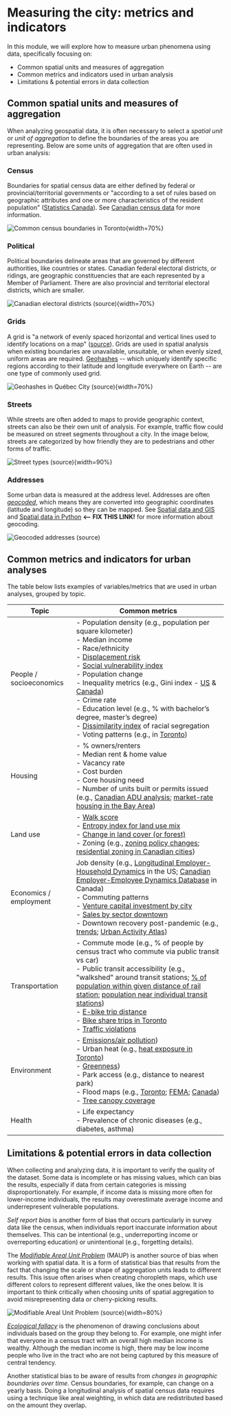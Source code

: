 # Measuring the city: metrics and indicators

In this module, we will explore how to measure urban phenomena using data, specifically focusing on:

- Common spatial units and measures of aggregation
- Common metrics and indicators used in urban analysis
- Limitations & potential errors in data collection

## Common spatial units and measures of aggregation

When analyzing geospatial data, it is often necessary to select a *spatial unit* or *unit of aggregation* to define the boundaries of the areas you are representing. Below are some units of aggregation that are often used in urban analysis:

### Census

Boundaries for spatial census data are either defined by federal or provincial/territorial governments or "according to a set of rules based on geographic attributes and one or more characteristics of the resident population" ([Statistics Canada](https://www12.statcan.gc.ca/census-recensement/2021/geo/sip-pis/boundary-limites/index2021-eng.cfm?year=21)). See [Canadian census data](../canadian-census-data/canadian-census-data.md) for more information.

![Common census boundaries in Toronto](img/census-boundaries-legend-eg.png){width=70%}

### Political

Political boundaries delineate areas that are governed by different authorities, like countries or states. Canadian federal electoral districts, or ridings, are geographic constituencies that are each represented by a Member of Parliament. There are also provincial and territorial electoral districts, which are smaller.

![Canadian electoral districts ([source](https://www.google.com/url?sa=i&url=https%3A%2F%2Fen.wikipedia.org%2Fwiki%2FElectoral_district_%2528Canada%2529&psig=AOvVaw0y9xqp_su-jxB3RT35MGD1&ust=1743958206809000&source=images&cd=vfe&opi=89978449&ved=0CBQQjRxqFwoTCJCo3dyswYwDFQAAAAAdAAAAABAE))](img/canada_electoral_districts.png){width=70%}

### Grids

A grid is "a network of evenly spaced horizontal and vertical lines used to identify locations on a map" ([source](https://pro.arcgis.com/en/pro-app/latest/help/layouts/grids-and-graticules.htm)). Grids are used in spatial analysis when existing boundaries are unavailable, unsuitable, or when evenly sized, uniform areas are required. [Geohashes](https://www.ibm.com/docs/en/streams/4.3.0?topic=334-geohashes) -- which uniquely identify specific regions according to their latitude and longitude everywhere on Earth -- are one type of commonly used grid.

![Geohashes in Québec City ([source](https://geohash.softeng.co/f2m677))](img/geohash.png){width=70%}

### Streets

While streets are often added to maps to provide geographic context, streets can also be their own unit of analysis. For example, traffic flow could be measured on street segments throughout a city. In the image below, streets are categorized by how friendly they are to pedestrians and other forms of traffic.

![Street types ([source](https://www.researchgate.net/figure/The-street-function-analysis-based-on-street-profiles_fig1_334670964))](img/streets.png){width=90%}

### Addresses

Some urban data is measured at the address level. Addresses are often *[geocoded](https://en.wikipedia.org/wiki/Address_geocoding)*, which means they are converted into geographic coordinates (latitude and longitude) so they can be mapped. See [Spatial data and GIS](../spatial-data-and-gis/spatial-data-and-gis.md) and [Spatial data in Python](../6-spatial-data-and-python/spatial-data-and-python.ipynb) **<-- FIX THIS LINK!** for more information about geocoding.

![Geocoded addresses ([source](https://desktop.arcgis.com/en/arcmap/latest/manage-data/geocoding/geocoding-a-table-of-addresses-about.htm))](img/geocoding.png)

## Common metrics and indicators for urban analyses

The table below lists examples of variables/metrics that are used in urban analyses, grouped by topic.

| Topic | Common metrics |
|--------------|------------|
| People / socioeconomics | - Population density (e.g., population per square kilometer)<br>- Median income<br>- Race/ethnicity<br>- [Displacement risk](https://www.urbandisplacement.org/maps/california-estimated-displacement-risk-model/)<br>- [Social vulnerability index](https://www.atsdr.cdc.gov/place-health/php/svi/svi-interactive-map.html)<br>- Population change<br>- Inequality metrics (e.g., Gini index - [US](https://www.census.gov/topics/income-poverty/income-inequality/about/metrics/gini-index.html) & [Canada](https://data.worldbank.org/indicator/SI.POV.GINI?locations=CA))<br>- Crime rate<br>- Education level (e.g., % with bachelor’s degree, master’s degree)<br>- [Dissimilarity index](https://www.censusscope.org/about_dissimilarity.html) of racial segregation<br>- Voting patterns (e.g., in [Toronto](https://schoolofcities.github.io/place-and-politics-toronto)) |
| Housing | - % owners/renters<br>- Median rent & home value<br>- Vacancy rate<br>- Cost burden<br>- Core housing need<br>- Number of units built or permits issued (e.g., [Canadian ADU analysis](https://schoolofcities.github.io/gentle-density/adu-development-in-canadian-cities); [market-rate housing in the Bay Area](https://www.urbandisplacement.org/blog/does-new-market-rate-housing-displace-low-income-people/)) |
| Land use | - [Walk score](https://www.walkscore.com/)<br>- [Entropy index for land use mix](https://www.geographyrealm.com/calculating-land-use-mix-with-gis/)<br>- [Change in land cover (or forest)](https://schoolofcities.github.io/historical-land-cover-toronto/)<br>- Zoning (e.g., [zoning policy changes](https://schoolofcities.github.io/gentle-density/toronto-rooming-houses); [residential zoning in Canadian cities](https://schoolofcities.github.io/yellowbelt-canadian-cities-2022/)) |
| Economics / employment | Job density (e.g., [Longitudinal Employer-Household Dynamics](https://lehd.ces.census.gov/) in the US; [Canadian Employer-Employee Dynamics Database](https://www23.statcan.gc.ca/imdb/p2SV.pl?Function=getSurvey&SDDS=5228) in Canada)<br>- Commuting patterns<br>- [Venture capital investment by city](https://schoolofcities.github.io/venture-capital-canada/)<br>- [Sales by sector downtown](https://docs.google.com/presentation/d/1hXiIEZ7L5KxM7x11Xdwf_JDRgLxap5kB/edit?slide=id.p20#slide=id.p20)<br>- Downtown recovery post-pandemic (e.g., [trends](https://downtownrecovery.com/charts/canada_trends); [Urban Activity Atlas](https://schoolofcities.github.io/urban-activity-atlas/)) |
| Transportation | - Commute mode (e.g., % of people by census tract who commute via public transit vs car)<br>- Public transit accessibility (e.g., "walkshed" around transit stations; [% of population within given distance of rail station](https://schoolofcities.github.io/rail-transit-and-population-density/); [population near individual transit stations](https://schoolofcities.github.io/tod-toronto-1996-to-2021/))<br>- [E-bike trip distance](https://schoolofcities.github.io/bike-share-toronto/efit-analysis)<br>- [Bike share trips in Toronto](https://schoolofcities.github.io/bike-share-toronto/trips-062024)<br>- [Traffic violations](https://schoolofcities.github.io/king-street-toronto/traffic-violations) |
| Environment | - [Emissions/air pollution](https://schoolofcities.github.io/air-pollution-and-premature-mortality))<br>- Urban heat (e.g., [heat exposure in Toronto](https://schoolofcities.github.io/heat-vulnerability-toronto/))<br>- [Greenness](https://nasa-eej.projects.earthengine.app/view/wherethegrassgrowsgreener))<br>- Park access (e.g., distance to nearest park)<br>- Flood maps (e.g., [Toronto](https://schoolofcities.github.io/flood-data-equity/); [FEMA](https://hazards-fema.maps.arcgis.com/apps/webappviewer/index.html?id=8b0adb51996444d4879338b5529aa9cd); [Canada](https://natural-resources.canada.ca/science-data/science-research/flood-mapping))<br>- [Tree canopy coverage](https://schoolofcities.github.io/trees-toronto/dot-map) |
| Health | - Life expectancy<br>- Prevalence of chronic diseases (e.g., diabetes, asthma) |

## Limitations & potential errors in data collection

When collecting and analyzing data, it is important to verify the quality of the dataset. Some data is incomplete or has missing values, which can bias the results, especially if data from certain categories is missing disproportionately. For example, if income data is missing more often for lower-income individuals, the results may overestimate average income and underrepresent vulnerable populations.

*Self report bias* is another form of bias that occurs particularly in survey data like the census, when individuals report inaccurate information about themselves. This can be intentional (e.g., underreporting income or overreporting education) or unintentional (e.g., forgetting details).

The *[Modifiable Areal Unit Problem](https://en.wikipedia.org/wiki/Modifiable_areal_unit_problem)* (MAUP) is another source of bias when working with spatial data. It is a form of statistical bias that results from the fact that changing the scale or shape of aggregation units leads to different results. This issue often arises when creating choropleth maps, which use different colors to represent different values, like the ones below. It is important to think critically when choosing units of spatial aggregation to avoid misrepresenting data or cherry-picking results.

![Modifiable Areal Unit Problem ([source](https://www.metrans.org/news/the-modifiable-areal-unit-problem-an-overview))](img/maup.png){width=80%}

*[Ecological fallacy](https://en.wikipedia.org/wiki/Ecological_fallacy)* is the phenomenon of drawing conclusions about individuals based on the group they belong to. For example, one might infer that everyone in a census tract with an overall high median income is wealthy. Although the median income is high, there may be low income people who live in the tract who are not being captured by this measure of central tendency.

Another statistical bias to be aware of results from *changes in geographic boundaries over time*. Census boundaries, for example, can change on a yearly basis. Doing a longitudinal analysis of spatial census data requires using a technique like areal weighting, in which data are redistributed based on the amount they overlap.